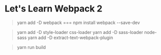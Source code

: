 # Let's Learn Webpack 2

> yarn add -D webpack === npm install webpack --save-dev

> yarn add -D style-loader css-loader
> yarn add -D sass-loader node-sass 
> yarn add -D extract-text-webpack-plugin

> yarn run build